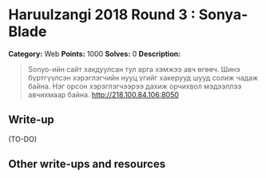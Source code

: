 # Haruulzangi 2018 Round 3 : Sonya-Blade

**Category:** Web
**Points:** 1000
**Solves:** 0
**Description:**

>Sonyo-ийн сайт хакдуулсан тул арга хэмжээ авч өгөөч. Шинэ бүртгүүлсэн хэрэглэгчийн нууц үгийг хакерууд шууд солиж чадаж байна. Нэг орсон хэрэглэгчээрээ дахиж орчихвол мэдээллээ авчихмаар байна.
>http://218.100.84.106:8050

## Write-up
(TO-DO)

## Other write-ups and resources

